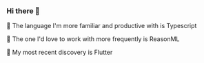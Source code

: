 ### Hi there 👋

🏃️ The language I'm more familiar and productive with is Typescript

🙈️ The one I'd love to work with more frequently is ReasonML

🔬️ My most recent discovery is Flutter
